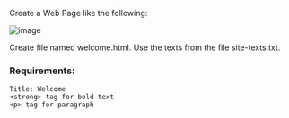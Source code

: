 Create a Web Page like the following:

![image](https://github.com/nsinorov/SoftUniMainPath/assets/45227327/5c5c1a85-924a-4022-b3af-2d4e0e1b1474)

Create file named welcome.html. Use the texts from the file site-texts.txt.

### Requirements:

    Title: Welcome
    <strong> tag for bold text
    <p> tag for paragraph
